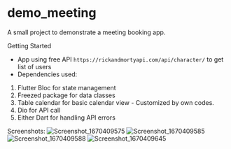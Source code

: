 # demo_meeting

A small project to demonstrate a meeting booking app.

 Getting Started
 - App using free API `https://rickandmortyapi.com/api/character/` to get list of users
 - Dependencies used:
 1. Flutter Bloc for state management
 2. Freezed package for data classes
 3. Table calendar for basic calendar view - Customized by own codes.
 4. Dio for API call
 5. Either Dart for handling API errors

Screenshots:
![Screenshot_1670409575](https://user-images.githubusercontent.com/18424657/206157765-a912842f-4ec8-4dd8-9575-6effcaa3e1aa.png)
![Screenshot_1670409585](https://user-images.githubusercontent.com/18424657/206157795-6f71af74-1704-4ec0-a445-fb758b1fe555.png)
![Screenshot_1670409588](https://user-images.githubusercontent.com/18424657/206157802-010b6ed1-3334-4ad1-90ca-41f4528c6ae2.png)
![Screenshot_1670409645](https://user-images.githubusercontent.com/18424657/206157805-8b15bb66-2377-41d5-90d6-a79dcb912a46.png)
